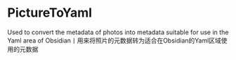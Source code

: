 # PictureToYaml
Used to convert the metadata of photos into metadata suitable for use in the Yaml area of Obsidian丨用来将照片的元数据转为适合在Obsidian的Yaml区域使用的元数据
